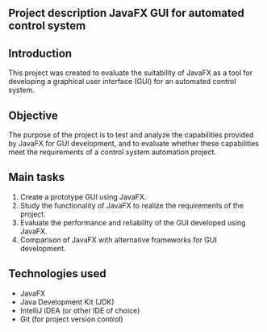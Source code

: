 ## Project description JavaFX GUI for automated control system

## Introduction
This project was created to evaluate the suitability of JavaFX as a tool for developing a graphical user interface (GUI) for an automated control system. 

## Objective
The purpose of the project is to test and analyze the capabilities provided by JavaFX for GUI development, and to evaluate whether these capabilities meet the requirements of a control system automation project.

## Main tasks
1. Create a prototype GUI using JavaFX.
2. Study the functionality of JavaFX to realize the requirements of the project.
3. Evaluate the performance and reliability of the GUI developed using JavaFX.
4. Comparison of JavaFX with alternative frameworks for GUI development.

## Technologies used
- JavaFX
- Java Development Kit (JDK)
- IntelliJ IDEA (or other IDE of choice)
- Git (for project version control)